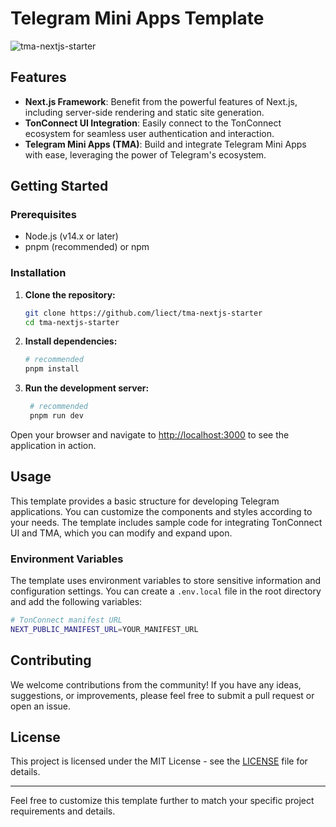 
# Telegram Mini Apps Template

![tma-nextjs-starter](https://socialify.git.ci/liect/tma-nextjs-starter/image?description=1&forks=1&issues=1&language=1&name=1&owner=1&pattern=Charlie%20Brown&stargazers=1&theme=Auto)

## Features

- **Next.js Framework**: Benefit from the powerful features of Next.js, including server-side rendering and static site generation.
- **TonConnect UI Integration**: Easily connect to the TonConnect ecosystem for seamless user authentication and interaction.
- **Telegram Mini Apps (TMA)**: Build and integrate Telegram Mini Apps with ease, leveraging the power of Telegram's ecosystem.

## Getting Started

### Prerequisites

- Node.js (v14.x or later)
- pnpm (recommended) or npm

### Installation

1. **Clone the repository:**
   ```bash
   git clone https://github.com/liect/tma-nextjs-starter
   cd tma-nextjs-starter
   ```

2. **Install dependencies:**
   ```bash
   # recommended
   pnpm install
   ```

3. **Run the development server:**
   ```bash
    # recommended
    pnpm run dev    
   ```

Open your browser and navigate to [http://localhost:3000](http://localhost:3000) to see the application in action.

## Usage

This template provides a basic structure for developing Telegram applications. You can customize the components and styles according to your needs. The template includes sample code for integrating TonConnect UI and TMA, which you can modify and expand upon.

### Environment Variables

The template uses environment variables to store sensitive information and configuration settings. You can create a `.env.local` file in the root directory and add the following variables:

```bash
# TonConnect manifest URL 
NEXT_PUBLIC_MANIFEST_URL=YOUR_MANIFEST_URL
```

## Contributing

We welcome contributions from the community! If you have any ideas, suggestions, or improvements, please feel free to submit a pull request or open an issue.

## License

This project is licensed under the MIT License - see the [LICENSE](LICENSE) file for details.

---

Feel free to customize this template further to match your specific project requirements and details.
